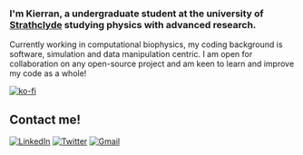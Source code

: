 ### I'm Kierran, a undergraduate student at the university of [Strathclyde](https://www.strath.ac.uk) studying physics with advanced research. 
Currently working in computational biophysics, my coding background is software, simulation and data manipulation centric. I am open for collaboration on any open-source project and am keen to learn and improve my code as a whole!

[![ko-fi](https://ko-fi.com/img/githubbutton_sm.svg)](https://ko-fi.com/M4M3ISOF2)

## Contact me!

[![LinkedIn](https://img.shields.io/twitter/url?color=%230A66C2&label=Kierran&logo=linkedin&style=for-the-badge&url=https%3A%2F%2Fwww.linkedin.com%2Fin%2Fkierran-falloon%2F)](https://www.linkedin.com/in/kierran-falloon/)
[![Twitter](https://img.shields.io/twitter/url?color=%231DA1F2&label=%40narreik&logo=twitter&logoColor=white&style=for-the-badge&url=https%3A%2F%2Fwww.linkedin.com%2Fin%2Fkierran-falloon%2F)](https://twitter.com/narreik)
[![Gmail](https://img.shields.io/twitter/url?color=%23EA4335&label=kgwfalloon%40gmail.com&logo=gmail&logoColor=white&style=for-the-badge&url=https://mailto:kgwfalloon@gmail.com&link=mailto:kgwfalloon@gmail.com)](mailto:kgwfalloon@gmail.com)

<!--
**KierranFalloon/KierranFalloon** is a ✨ _special_ ✨ repository because its `README.md` (this file) appears on your GitHub profile.
